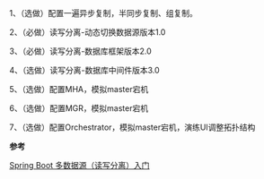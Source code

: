 1、（选做）配置一遍异步复制，半同步复制、组复制。

2、（必做）读写分离-动态切换数据源版本1.0

3、（必做）读写分离-数据库框架版本2.0

4、（选做）读写分离-数据库中间件版本3.0

5、（选做）配置MHA，模拟master宕机

6、（选做）配置MGR，模拟master宕机

7、（选做）配置Orchestrator，模拟master宕机，演练UI调整拓扑结构


**参考**

[Spring Boot 多数据源（读写分离）入门](https://cloud.tencent.com/developer/article/1614815)
